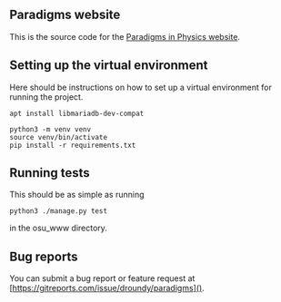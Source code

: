 Paradigms website
-----------------

This is the source code for the [Paradigms in Physics
website](https://paradigms.oregonstate.edu).

## Setting up the virtual environment

Here should be instructions on how to set up a virtual environment for
running the project.

```
apt install libmariadb-dev-compat
```

```
python3 -m venv venv
source venv/bin/activate
pip install -r requirements.txt
```

## Running tests

This should be as simple as running
```
python3 ./manage.py test
```
in the osu_www directory.

## Bug reports

You can submit a bug report or feature request at [https://gitreports.com/issue/droundy/paradigms]().
